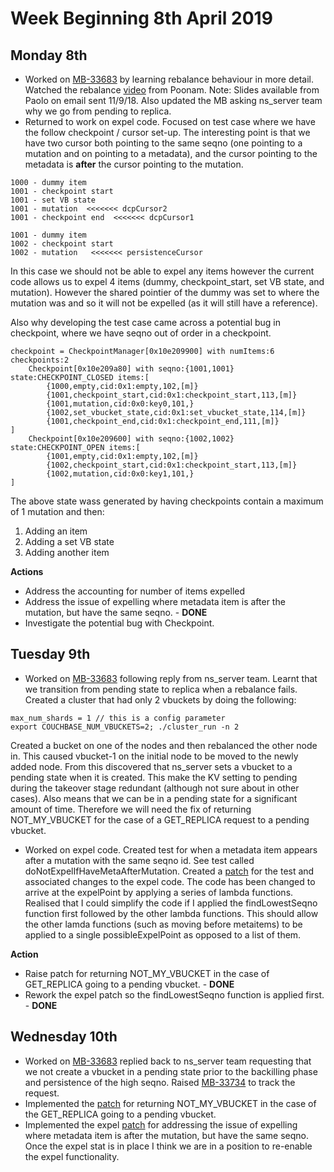 # Week Beginning 8th April 2019
## Monday 8th

* Worked on [MB-33683](https://issues.couchbase.com/browse/MB-33683) by learning rebalance behaviour in more detail.  Watched the rebalance [video](https://drive.google.com/open?id=0B6AAZxJB1JWOdFVFcXZRb1FvWmM) from Poonam.  Note:  Slides available from Paolo on email sent 11/9/18. Also updated the MB asking ns_server team why we go from pending to replica.
* Returned to work on expel code.  Focused on test case where we have the follow checkpoint / cursor set-up.  The interesting point is that we have two cursor both pointing to the same seqno (one pointing to a mutation and on pointing to a metadata), and the cursor pointing to the metadata is **after** the cursor pointing to the mutation.

```
1000 - dummy item
1001 - checkpoint start
1001 - set VB state
1001 - mutation  <<<<<<< dcpCursor2
1001 - checkpoint end  <<<<<<< dcpCursor1

1001 - dummy item
1002 - checkpoint start
1002 - mutation   <<<<<<< persistenceCursor
``` 

In this case we should not be able to expel any items however the current code allows us to expel 4 items (dummy, checkpoint_start, set VB state, and mutation). However the shared pointier of the dummy was set to where the mutation was and so it will not be expelled (as it will still have a reference).

Also why developing the test case came across a potential bug in checkpoint, where we have seqno out of order in a checkpoint.

```
checkpoint = CheckpointManager[0x10e209900] with numItems:6 checkpoints:2
    Checkpoint[0x10e209a80] with seqno:{1001,1001} state:CHECKPOINT_CLOSED items:[
        {1000,empty,cid:0x1:empty,102,[m]}
        {1001,checkpoint_start,cid:0x1:checkpoint_start,113,[m]}
        {1001,mutation,cid:0x0:key0,101,}
        {1002,set_vbucket_state,cid:0x1:set_vbucket_state,114,[m]}
        {1001,checkpoint_end,cid:0x1:checkpoint_end,111,[m]}
]
    Checkpoint[0x10e209600] with seqno:{1002,1002} state:CHECKPOINT_OPEN items:[
        {1001,empty,cid:0x1:empty,102,[m]}
        {1002,checkpoint_start,cid:0x1:checkpoint_start,113,[m]}
        {1002,mutation,cid:0x0:key1,101,}
]
```

The above state wass generated by having checkpoints contain a maximum of 1 mutation and then:

1. Adding an item
2. Adding a set VB state
3. Adding another item

**Actions**

* Address the accounting for number of items expelled
* Address the issue of expelling where metadata item is after the mutation, but have the same seqno. - **DONE**
* Investigate the potential bug with Checkpoint.

## Tuesday 9th

* Worked on [MB-33683](https://issues.couchbase.com/browse/MB-33683) following reply from ns_server team.  Learnt that we transition from pending state to replica when a rebalance fails.  Created a cluster that had only 2 vbuckets by doing the following:

```
max_num_shards = 1 // this is a config parameter
export COUCHBASE_NUM_VBUCKETS=2; ./cluster_run -n 2
```

Created a bucket on one of the nodes and then rebalanced the other node in.  This caused vbucket-1 on the initial node to be moved to the newly added node.  From this discovered that ns_server sets a vbucket to a pending state when it is created.  This make the KV setting to pending during the takeover stage redundant (although not sure about in other cases).  Also means that we can be in a pending state for a significant amount of time.  Therefore we will need the fix of returning NOT_MY_VBUCKET for the case of a GET_REPLICA request to a pending vbucket.

* Worked on expel code.  Created test for when a metadata item appears  after a mutation with the same seqno id.  See test called doNotExpelIfHaveMetaAfterMutation.  Created a [patch](http://review.couchbase.org/#/c/107546/) for the test and associated changes to the expel code.  The code has been changed to arrive at the expelPoint by  applying a series of lambda functions.  Realised that I could simplify the code if I applied the findLowestSeqno function first followed by the other lambda functions.  This should allow the other lamda functions (such as moving before metaitems) to be applied to a single possibleExpelPoint as opposed to a list of them.

**Action**

* Raise patch for returning NOT\_MY\_VBUCKET in the case of GET_REPLICA going to a pending vbucket. - **DONE**
* Rework the expel patch so the findLowestSeqno function is applied first. - **DONE**

## Wednesday 10th
* Worked on [MB-33683](https://issues.couchbase.com/browse/MB-33683) replied back to ns\_server team requesting that we not create a vbucket in a pending state prior to the backilling phase and persistence of the high seqno.  Raised [MB-33734](https://issues.couchbase.com/browse/MB-33734) to track the request.
* Implemented the [patch](http://review.couchbase.org/#/c/107600/) for returning NOT\_MY\_VBUCKET in the case of the GET_REPLICA going to a pending vbucket.
* Implemented the expel [patch](http://review.couchbase.org/#/c/107600/) for addressing the issue of expelling where metadata item is after the mutation, but have the same seqno.  Once the expel stat is in place I think we are in a position to re-enable the expel functionality.